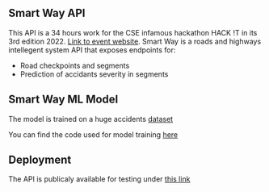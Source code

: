 ## Smart Way API

This API is a 34 hours work for the CSE infamous hackathon HACK !T in its 3rd edition 2022. [Link to event website](https://cse-hackit-2k22.cse.club/?fbclid=IwAR3mTsmTSrF91ot9eii6jG55SYlqSoPK5IoJvoXt3-ZRPgeSyOfutvy8nYo).
Smart Way is a roads and highways intellegent system API that exposes endpoints for:  

* Road checkpoints and segments
* Prediction of accidants severity in segments

## Smart Way ML Model

The model is trained on a huge accidents [dataset](https://www.kaggle.com/datasets/sobhanmoosavi/us-accidents?fbclid=IwAR0gUGkbCXF0mf_ezwy-RWoW0Nq7kC3N-czzz5DYIB5VarECODJLeNOVRCA)

You can find the code used for model training [here](https://colab.research.google.com/drive/1fqiUAOtDUzCNONE52P9_0GJPH1Y6DaeD?ts=627f745c)

## Deployment

The API is publicaly available for testing under [this link](https://hackit-his-api.herokuapp.com/)
